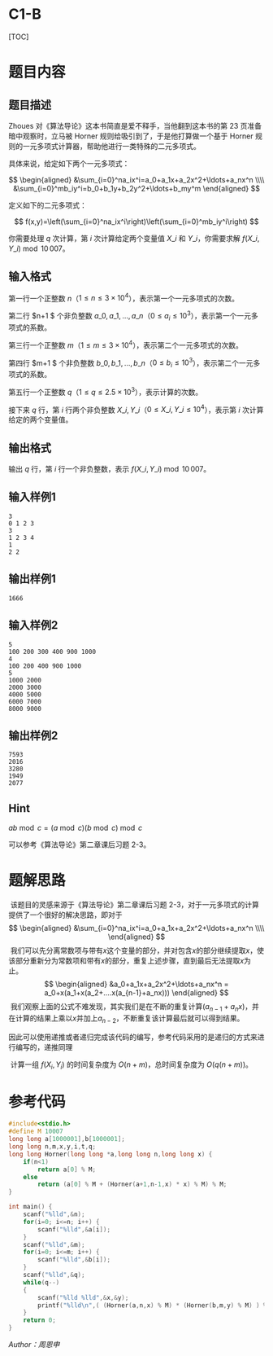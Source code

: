 # C1-B

[TOC]



# 题目内容

## 题目描述

Zhoues 对《算法导论》这本书简直是爱不释手，当他翻到这本书的第 23 页准备暗中观察时，立马被 Horner 规则给吸引到了，于是他打算做一个基于 Horner 规则的一元多项式计算器，帮助他进行一类特殊的二元多项式。

具体来说，给定如下两个一元多项式：

$$
\begin{aligned}
&\sum_{i=0}^na_ix^i=a_0+a_1x+a_2x^2+\ldots+a_nx^n \\\\
&\sum_{i=0}^mb_iy^i=b_0+b_1y+b_2y^2+\ldots+b_my^m
\end{aligned}
$$

定义如下的二元多项式：

$$
f(x,y)=\left(\sum_{i=0}^na_ix^i\right)\left(\sum_{i=0}^mb_iy^i\right)
$$

你需要处理 $q$ 次计算，第 $i$ 次计算给定两个变量值 $X\_i$ 和 $Y\_i$，你需要求解 $f(X\_i,Y\_i) \bmod 10\,007$。


## 输入格式

第一行一个正整数 $n$（$1 \le n \le 3 \times 10^4$），表示第一个一元多项式的次数。

第二行 $n+1 $ 个非负整数 $a\_0,a\_1,\ldots,a\_n$（$0 \le a_i \le 10^3$），表示第一个一元多项式的系数。

第三行一个正整数 $m$（$1 \le m \le 3 \times 10^4$），表示第二个一元多项式的次数。

第四行 $m+1 $ 个非负整数 $b\_0,b\_1,\ldots,b\_n$（$0 \le b_i \le 10^3$），表示第二个一元多项式的系数。

第五行一个正整数 $q$（$1 \le q \le 2.5 \times 10^3$），表示计算的次数。

接下来 $q$ 行，第 $i$ 行两个非负整数 $X\_i,Y\_i$（$0 \le X\_i,Y\_i \le 10^4$），表示第 $i$ 次计算给定的两个变量值。

## 输出格式

输出 $q$ 行，第 $i$ 行一个非负整数，表示  $f(X\_i,Y\_i) \bmod 10\,007$。

## 输入样例1

    3
    0 1 2 3
    3
    1 2 3 4
    1
    2 2

## 输出样例1

    1666

## 输入样例2

    5
    100 200 300 400 900 1000
    4
    100 200 400 900 1000
    5
    1000 2000
    2000 3000
    4000 5000
    6000 7000
    8000 9000

## 输出样例2

    7593
    2016
    3280
    1949
    2077

## Hint

$ab \bmod c = (a \bmod c)(b \bmod c)\bmod c$

可以参考《算法导论》第二章课后习题 2-3。

# 题解思路

​	该题目的灵感来源于《算法导论》第二章课后习题 2-3，对于一元多项式的计算提供了一个很好的解决思路，即对于
$$
\begin{aligned}
&\sum_{i=0}^na_ix^i=a_0+a_1x+a_2x^2+\ldots+a_nx^n \\\\
\end{aligned}
$$
​	我们可以先分离常数项与带有$x$这个变量的部分，并对包含$x$的部分继续提取$x$，使该部分重新分为常数项和带有$x$的部分，重复上述步骤，直到最后无法提取$x$为止。
$$
\begin{aligned}
&a_0+a_1x+a_2x^2+\ldots+a_nx^n = a_0+x(a_1+x(a_2+....x(a_{n-1}+a_nx)))
\end{aligned}
$$
​	我们观察上面的公式不难发现，其实我们是在不断的重复计算$(a_{n-1}+a_nx)$，并在计算的结果上乘以$x$并加上$a_{n-2}$，不断重复该计算最后就可以得到结果。

​	因此可以使用递推或者递归完成该代码的编写，参考代码采用的是递归的方式来进行编写的，递推同理

​	计算一组 $f(X_i , Y_i)$ 的时间复杂度为 $O(n + m)$，总时间复杂度为 $O(q(n + m))$。

# 参考代码

```c++
#include<stdio.h>
#define M 10007
long long a[1000001],b[1000001];
long long n,m,x,y,i,t,q;
long long Horner(long long *a,long long n,long long x) {
	if(n<1)
		return a[0] % M;
	else
		return (a[0] % M + (Horner(a+1,n-1,x) * x) % M) % M;
}

int main() {
	scanf("%lld",&n);
	for(i=0; i<=n; i++) {
		scanf("%lld",&a[i]);
	}
	scanf("%lld",&m);
	for(i=0; i<=m; i++) {
		scanf("%lld",&b[i]);
	}
	scanf("%lld",&q);
	while(q--)
	{
		scanf("%lld %lld",&x,&y);
		printf("%lld\n",( (Horner(a,n,x) % M) * (Horner(b,m,y) % M) ) % M );
	}
	return 0;
}
```



*Author：周恩申*